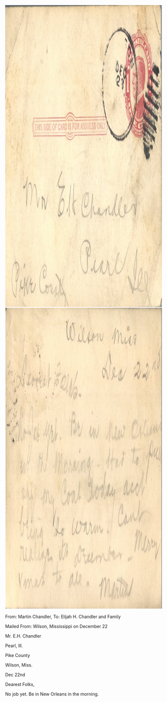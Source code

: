 <html><body><img class="alignnone size-full wp-image-2343" src="/wp-content/uploads/2015/01/postcard-2014-20150112_17523272_0295.jpg" alt="postcard-2014-20150112_17523272_0295" width="1512" height="967"> <img class="alignnone size-full wp-image-2344" src="/wp-content/uploads/2015/01/postcard-2014-20150112_17524088_0296.jpg" alt="postcard-2014-20150112_17524088_0296" width="1547" height="964">



From: Martin Chandler, To: Elijah H. Chandler and Family

Mailed From: Wilson, Mississippi on December 22



Mr. E.H. Chandler

Pearl, Ill.

Pike County



Wilson, Miss.

Dec 22nd

Dearest Folks,

No job yet. Be in New Orleans in the morning.</body></html>